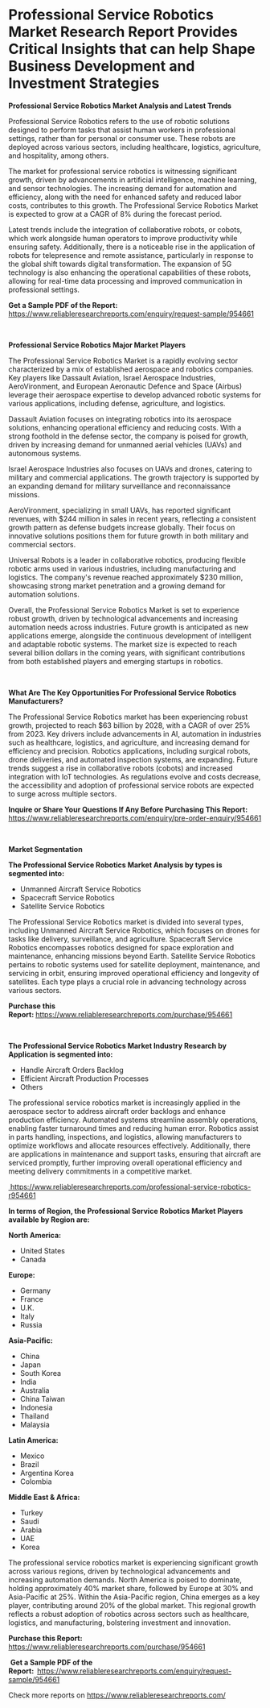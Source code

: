 <p><h1>Professional Service Robotics Market Research Report Provides Critical Insights that can help Shape Business Development and Investment Strategies</h1></p><p><strong>Professional Service Robotics Market Analysis and Latest Trends</strong></p>
<p><p>Professional Service Robotics refers to the use of robotic solutions designed to perform tasks that assist human workers in professional settings, rather than for personal or consumer use. These robots are deployed across various sectors, including healthcare, logistics, agriculture, and hospitality, among others. </p><p>The market for professional service robotics is witnessing significant growth, driven by advancements in artificial intelligence, machine learning, and sensor technologies. The increasing demand for automation and efficiency, along with the need for enhanced safety and reduced labor costs, contributes to this growth. The Professional Service Robotics Market is expected to grow at a CAGR of 8% during the forecast period. </p><p>Latest trends include the integration of collaborative robots, or cobots, which work alongside human operators to improve productivity while ensuring safety. Additionally, there is a noticeable rise in the application of robots for telepresence and remote assistance, particularly in response to the global shift towards digital transformation. The expansion of 5G technology is also enhancing the operational capabilities of these robots, allowing for real-time data processing and improved communication in professional settings.</p></p>
<p><strong>Get a Sample PDF of the Report:&nbsp;</strong> <a href="https://www.reliableresearchreports.com/enquiry/request-sample/954661?utm_campaign=2251&utm_medium=2&utm_source=Github&utm_content=ia&utm_term=07032025&utm_id=professional-service-robotics">https://www.reliableresearchreports.com/enquiry/request-sample/954661</a></p>
<p>&nbsp;</p>
<p><strong>Professional Service Robotics Major Market Players</strong></p>
<p><p>The Professional Service Robotics Market is a rapidly evolving sector characterized by a mix of established aerospace and robotics companies. Key players like Dassault Aviation, Israel Aerospace Industries, AeroVironment, and European Aeronautic Defence and Space (Airbus) leverage their aerospace expertise to develop advanced robotic systems for various applications, including defense, agriculture, and logistics.</p><p>Dassault Aviation focuses on integrating robotics into its aerospace solutions, enhancing operational efficiency and reducing costs. With a strong foothold in the defense sector, the company is poised for growth, driven by increasing demand for unmanned aerial vehicles (UAVs) and autonomous systems.</p><p>Israel Aerospace Industries also focuses on UAVs and drones, catering to military and commercial applications. The growth trajectory is supported by an expanding demand for military surveillance and reconnaissance missions.</p><p>AeroVironment, specializing in small UAVs, has reported significant revenues, with $244 million in sales in recent years, reflecting a consistent growth pattern as defense budgets increase globally. Their focus on innovative solutions positions them for future growth in both military and commercial sectors.</p><p>Universal Robots is a leader in collaborative robotics, producing flexible robotic arms used in various industries, including manufacturing and logistics. The company's revenue reached approximately $230 million, showcasing strong market penetration and a growing demand for automation solutions.</p><p>Overall, the Professional Service Robotics Market is set to experience robust growth, driven by technological advancements and increasing automation needs across industries. Future growth is anticipated as new applications emerge, alongside the continuous development of intelligent and adaptable robotic systems. The market size is expected to reach several billion dollars in the coming years, with significant contributions from both established players and emerging startups in robotics.</p></p>
<p>&nbsp;</p>
<p><strong>What Are The Key Opportunities For Professional Service Robotics Manufacturers?</strong></p>
<p><p>The Professional Service Robotics market has been experiencing robust growth, projected to reach $63 billion by 2028, with a CAGR of over 25% from 2023. Key drivers include advancements in AI, automation in industries such as healthcare, logistics, and agriculture, and increasing demand for efficiency and precision. Robotics applications, including surgical robots, drone deliveries, and automated inspection systems, are expanding. Future trends suggest a rise in collaborative robots (cobots) and increased integration with IoT technologies. As regulations evolve and costs decrease, the accessibility and adoption of professional service robots are expected to surge across multiple sectors.</p></p>
<p><strong>Inquire or Share Your Questions If Any Before Purchasing This Report:</strong> <a href="https://www.reliableresearchreports.com/enquiry/pre-order-enquiry/954661?utm_campaign=2251&utm_medium=2&utm_source=Github&utm_content=ia&utm_term=07032025&utm_id=professional-service-robotics">https://www.reliableresearchreports.com/enquiry/pre-order-enquiry/954661</a></p>
<p>&nbsp;</p>
<p><strong>Market Segmentation</strong></p>
<p><strong>The Professional Service Robotics Market Analysis by types is segmented into:</strong></p>
<p><ul><li>Unmanned Aircraft Service Robotics</li><li>Spacecraft Service Robotics</li><li>Satellite Service Robotics</li></ul></p>
<p><p>The Professional Service Robotics market is divided into several types, including Unmanned Aircraft Service Robotics, which focuses on drones for tasks like delivery, surveillance, and agriculture. Spacecraft Service Robotics encompasses robotics designed for space exploration and maintenance, enhancing missions beyond Earth. Satellite Service Robotics pertains to robotic systems used for satellite deployment, maintenance, and servicing in orbit, ensuring improved operational efficiency and longevity of satellites. Each type plays a crucial role in advancing technology across various sectors.</p></p>
<p><strong>Purchase this Report:&nbsp;</strong><a href="https://www.reliableresearchreports.com/purchase/954661?utm_campaign=2251&utm_medium=2&utm_source=Github&utm_content=ia&utm_term=07032025&utm_id=professional-service-robotics">https://www.reliableresearchreports.com/purchase/954661</a></p>
<p>&nbsp;</p>
<p><strong>The Professional Service Robotics Market Industry Research by Application is segmented into:</strong></p>
<p><ul><li>Handle Aircraft Orders Backlog</li><li>Efficient Aircraft Production Processes</li><li>Others</li></ul></p>
<p><p>The professional service robotics market is increasingly applied in the aerospace sector to address aircraft order backlogs and enhance production efficiency. Automated systems streamline assembly operations, enabling faster turnaround times and reducing human error. Robotics assist in parts handling, inspections, and logistics, allowing manufacturers to optimize workflows and allocate resources effectively. Additionally, there are applications in maintenance and support tasks, ensuring that aircraft are serviced promptly, further improving overall operational efficiency and meeting delivery commitments in a competitive market.</p></p>
<p><a href="https://www.reliableresearchreports.com/professional-service-robotics-r954661?utm_campaign=2251&utm_medium=2&utm_source=Github&utm_content=ia&utm_term=07032025&utm_id=professional-service-robotics">&nbsp;https://www.reliableresearchreports.com/professional-service-robotics-r954661</a></p>
<p><strong>In terms of Region, the Professional Service Robotics Market Players available by Region are:</strong></p>
<p>
    <p> <strong> North America: </strong>
        <ul>
            <li>United States</li>
            <li>Canada</li>
        </ul>
        </p> 
    <p> <strong> Europe: </strong>
        <ul>
            <li>Germany</li>
            <li>France</li>
            <li>U.K.</li>
            <li>Italy</li>
            <li>Russia</li>
        </ul>
        </p> 
    <p> <strong> Asia-Pacific: </strong>
        <ul>
            <li>China</li>
            <li>Japan</li>
            <li>South Korea</li>
            <li>India</li>
            <li>Australia</li>
            <li>China Taiwan</li>
            <li>Indonesia</li>
            <li>Thailand</li>
            <li>Malaysia</li>
        </ul>
        </p> 
    <p> <strong> Latin America: </strong>
        <ul>
            <li>Mexico</li>
            <li>Brazil</li>
            <li>Argentina Korea</li>
            <li>Colombia</li>
        </ul>
        </p> 
    <p> <strong> Middle East & Africa: </strong>
        <ul>
            <li>Turkey</li>
            <li>Saudi</li>
            <li>Arabia</li>
            <li>UAE</li>
            <li>Korea</li>
        </ul>
    </p>
    </p>
<p><p>The professional service robotics market is experiencing significant growth across various regions, driven by technological advancements and increasing automation demands. North America is poised to dominate, holding approximately 40% market share, followed by Europe at 30% and Asia-Pacific at 25%. Within the Asia-Pacific region, China emerges as a key player, contributing around 20% of the global market. This regional growth reflects a robust adoption of robotics across sectors such as healthcare, logistics, and manufacturing, bolstering investment and innovation.</p></p>
<p><strong>Purchase this Report: </strong><a href="https://www.reliableresearchreports.com/purchase/954661?utm_campaign=2251&utm_medium=2&utm_source=Github&utm_content=ia&utm_term=07032025&utm_id=professional-service-robotics">https://www.reliableresearchreports.com/purchase/954661</a></p>
<p>&nbsp;<strong>Get a Sample PDF of the Report:&nbsp;&nbsp;</strong><a href="https://www.reliableresearchreports.com/enquiry/request-sample/954661?utm_campaign=2251&utm_medium=2&utm_source=Github&utm_content=ia&utm_term=07032025&utm_id=professional-service-robotics">https://www.reliableresearchreports.com/enquiry/request-sample/954661</a></p>
<p><strong></strong></p>
<p>Check more reports on <a href="https://www.reliableresearchreports.com/?utm_campaign=2251&utm_medium=2&utm_source=Github&utm_content=ia&utm_term=07032025&utm_id=professional-service-robotics">https://www.reliableresearchreports.com/</a></p>